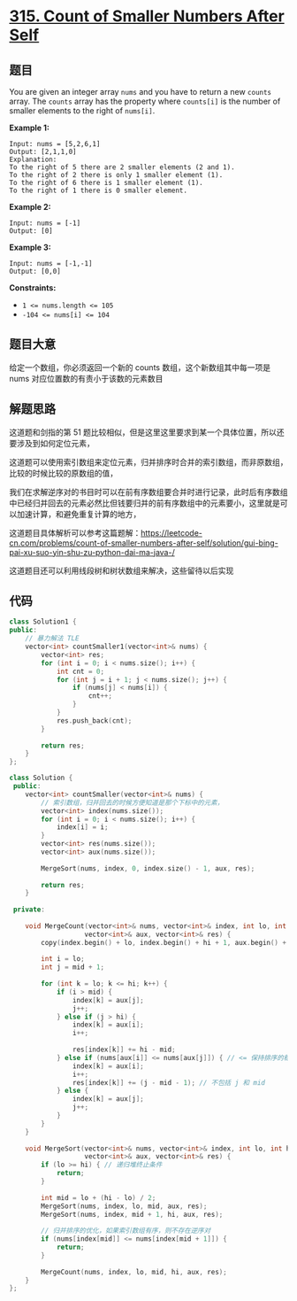 # [315. Count of Smaller Numbers After Self](https://leetcode.com/problems/count-of-smaller-numbers-after-self/) 

## 题目

You are given an integer array `nums` and you have to return a new `counts` array. The `counts` array has the property where `counts[i]` is the number of smaller elements to the right of `nums[i]`.

 

**Example 1:**

```
Input: nums = [5,2,6,1]
Output: [2,1,1,0]
Explanation:
To the right of 5 there are 2 smaller elements (2 and 1).
To the right of 2 there is only 1 smaller element (1).
To the right of 6 there is 1 smaller element (1).
To the right of 1 there is 0 smaller element.
```

**Example 2:**

```
Input: nums = [-1]
Output: [0]
```

**Example 3:**

```
Input: nums = [-1,-1]
Output: [0,0]
```

 

**Constraints:**

- `1 <= nums.length <= 105`
- `-104 <= nums[i] <= 104`

## 题目大意

给定一个数组，你必须返回一个新的 counts 数组，这个新数组其中每一项是nums 对应位置数的有责小于该数的元素数目

## 解题思路

这道题和剑指的第 51 题比较相似，但是这里这里要求到某一个具体位置，所以还要涉及到如何定位元素，

这道题可以使用索引数组来定位元素，归并排序时合并的索引数组，而非原数组，比较的时候比较的原数组的值，

我们在求解逆序对的书目时可以在前有序数组要合并时进行记录，此时后有序数组中已经归并回去的元素必然比但钱要归并的前有序数组中的元素要小，这里就是可以加速计算，和避免重复计算的地方，

这道题目具体解析可以参考这篇题解：https://leetcode-cn.com/problems/count-of-smaller-numbers-after-self/solution/gui-bing-pai-xu-suo-yin-shu-zu-python-dai-ma-java-/

这道题目还可以利用线段树和树状数组来解决，这些留待以后实现

## 代码

```c++
class Solution1 {
public:
    // 暴力解法 TLE
    vector<int> countSmaller1(vector<int>& nums) {
        vector<int> res;
        for (int i = 0; i < nums.size(); i++) {
            int cnt = 0;
            for (int j = i + 1; j < nums.size(); j++) {
                if (nums[j] < nums[i]) {
                    cnt++;
                }
            }
            res.push_back(cnt);
        }
        
        return res;
    }
};

class Solution {
 public:
    vector<int> countSmaller(vector<int>& nums) {
        // 索引数组，归并回去的时候方便知道是那个下标中的元素，
        vector<int> index(nums.size());
        for (int i = 0; i < nums.size(); i++) {
            index[i] = i;
        }
        vector<int> res(nums.size());
        vector<int> aux(nums.size());
        
        MergeSort(nums, index, 0, index.size() - 1, aux, res);
        
        return res;
    }
    
 private:
    
    void MergeCount(vector<int>& nums, vector<int>& index, int lo, int mid, int hi,
                   vector<int>& aux, vector<int>& res) {
        copy(index.begin() + lo, index.begin() + hi + 1, aux.begin() + lo);
        
        int i = lo;
        int j = mid + 1;
        
        for (int k = lo; k <= hi; k++) {
            if (i > mid) {
                index[k] = aux[j];
                j++;
            } else if (j > hi) {
                index[k] = aux[i];
                i++;
                
                res[index[k]] += hi - mid;
            } else if (nums[aux[i]] <= nums[aux[j]]) { // <= 保持排序的稳定性，在这道题目是必须条件
                index[k] = aux[i];
                i++;
                res[index[k]] += (j - mid - 1); // 不包括 j 和 mid   
            } else {
                index[k] = aux[j];
                j++;
            }
        }
    }
    
    void MergeSort(vector<int>& nums, vector<int>& index, int lo, int hi,
                   vector<int>& aux, vector<int>& res) {
        if (lo >= hi) { // 递归堆终止条件
            return;
        }
        
        int mid = lo + (hi - lo) / 2;
        MergeSort(nums, index, lo, mid, aux, res);
        MergeSort(nums, index, mid + 1, hi, aux, res);
        
        // 归并排序的优化，如果索引数组有序，则不存在逆序对
        if (nums[index[mid]] <= nums[index[mid + 1]]) {
            return;
        }
        
        MergeCount(nums, index, lo, mid, hi, aux, res);
    }
};
```

